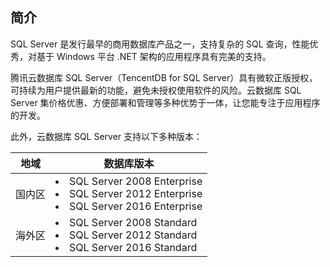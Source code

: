 ## 简介
SQL Server 是发行最早的商用数据库产品之一，支持复杂的 SQL 查询，性能优秀，对基于 Windows 平台 .NET 架构的应用程序具有完美的支持。

腾讯云数据库 SQL Server（TencentDB for SQL Server）具有微软正版授权，可持续为用户提供最新的功能，避免未授权使用软件的风险。云数据库 SQL Server 集价格优惠、方便部署和管理等多种优势于一体，让您能专注于应用程序的开发。

此外，云数据库 SQL Server 支持以下多种版本：

| 地域 | 数据库版本 |
|---------|---------|
| 国内区 |<li>SQL Server 2008 Enterprise<li>SQL Server 2012 Enterprise<li>SQL Server 2016 Enterprise |
| 海外区 | <li>SQL Server 2008 Standard<li>SQL Server 2012 Standard<li>SQL Server 2016 Standard |

